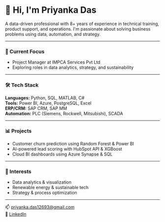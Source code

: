 # 👋 Hi, I'm Priyanka Das

A data-driven professional with 8+ years of experience in technical training, product support, and operations. I'm passionate about solving business problems using data, automation, and strategy.

---

### 💼 Current Focus
- Project Manager at IMPCA Services Pvt Ltd  
- Exploring roles in data analytics, strategy, and sustainability

---

### 🛠️ Tech Stack
**Languages:** Python, SQL, MATLAB, C#  
**Tools:** Power BI, Azure, PostgreSQL, Excel  
**ERP/CRM:** SAP CRM, SAP MM  
**Automation:** PLC (Siemens, Rockwell, Mitsubishi), SCADA

---

### 📊 Projects
- Customer churn prediction using Random Forest & Power BI  
- AI-powered lead scoring with HubSpot API & XGBoost  
- Cloud BI dashboards using Azure Synapse & SQL

---

### 🌱 Interests
- Data analytics & visualization  
- Renewable energy & sustainable tech  
- Strategy & process optimization

---

📫 [priyanka.das12693@gmail.com](mailto:priyanka.das12693@gmail.com)  
🔗 [LinkedIn](https://www.linkedin.com/in/priyanka-das-b127bb102)
